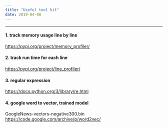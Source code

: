 ```yaml
---
title: "Useful tool kit"
date: 2019-04-08
---
```

---------------------
#### 1. track memory usage line by line
https://pypi.org/project/memory_profiler/

#### 2. track run time for each line
https://pypi.org/project/line_profiler/

#### 3. regular expression
https://docs.python.org/3/library/re.html

#### 4. google word to vector, trained model
GoogleNews-vectors-negative300.bin
https://code.google.com/archive/p/word2vec/

<!--stackedit_data:
eyJoaXN0b3J5IjpbLTEwMDQ3NzE2OF19
-->